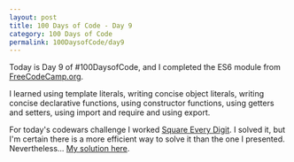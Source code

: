 ```yaml
---
layout: post
title: 100 Days of Code - Day 9
category: 100 Days of Code
permalink: 100DaysofCode/day9
---
```


Today is Day 9 of #100DaysofCode, and I completed the ES6 module from [FreeCodeCamp.org](https://freecodecamp.org).

I learned using template literals, writing concise object literals, writing concise declarative functions, using constructor functions, using getters and setters, using import and require and using export.

For today's codewars challenge I worked [Square Every Digit](https://www.codewars.com/kata/546e2562b03326a88e000020/train/javascript). I solved it, but I'm certain there is a more efficient way to solve it than the one I presented. Nevertheless... [My solution here](https://github.com/oxhankey/codewars/blob/master/javascript/square_every_digit.js).
